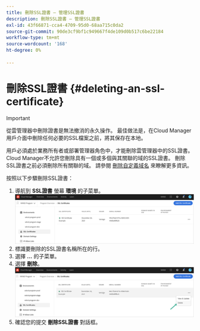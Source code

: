 ```yaml
---
title: 刪除SSL證書 — 管理SSL證書
description: 刪除SSL證書 — 管理SSL證書
exl-id: 43f66871-cca4-4709-95d0-68aa715c0da2
source-git-commit: 90de3cf9bf1c949667f4de109d0b517c6be22184
workflow-type: tm+mt
source-wordcount: '168'
ht-degree: 0%

---
```


# 刪除SSL證書 {#deleting-an-ssl-certificate}

>[!IMPORTANT]
>從雲管理器中刪除證書是無法撤消的永久操作。 最佳做法是，在Cloud Manager用戶介面中刪除任何必要的SSL檔案之前，將其保存在本地。

用戶必須處於業務所有者或部署管理器角色中，才能刪除雲管理器中的SSL證書。 Cloud Manager不允許您刪除具有一個或多個與其關聯的域的SSL證書。  刪除SSL證書之前必須刪除所有關聯的域。 請參閱 [刪除自定義域名](/help/implementing/cloud-manager/custom-domain-names/delete-custom-domain-name.md) 來瞭解更多資訊。

按照以下步驟刪除SSL證書：

1. 導航到 **SSL證書** 螢幕 **環境** 的子菜單。
   ![](/help/implementing/cloud-manager/assets/ssl/ssl-cert-3.png)
1. 標識要刪除的SSL證書名稱所在的行。
1. 選擇 **...** 的子菜單。
1. 選擇 **刪除**。
   ![](/help/implementing/cloud-manager/assets/ssl/ssl-cert-delete01.png)
1. 確認您的提交 **刪除SSL證書** 對話框。
